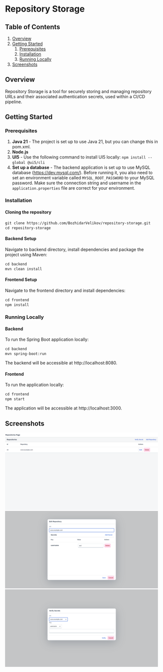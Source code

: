 # Repository Storage

## Table of Contents
1. [Overview](#overview)
2. [Getting Started](#getting-started)
   1. [Prerequisites](#prerequisites)
   2. [Installation](#installation)
   3. [Running Locally](#running-locally)
3. [Screenshots](#screenshots)

## Overview <a name="overview"></a>
Repository Storage is a tool for securely storing and managing repository URLs and their associated authentication 
secrets, used within a CI/CD pipeline.

## Getting Started <a name="getting-started"></a>
### Prerequisites
1. <b>Java 21</b> - The project is set up to use Java 21, but you can change this in pom.xml.
2. <b>Node.js</b>
3. <b>UI5</b> - Use the following command to install UI5 locally: `npm install --global @ui5/cli`
4. <b>Set up a database</b> - The backend application is set up to use MySQL database (https://dev.mysql.com/). 
Before running it, you also need to set an environment variable called `MYSQL_ROOT_PASSWORD` to your MySQL password.
Make sure the connection string and username in the `application.properties` file are correct for your environment.
### Installation <a name="installation"></a>
#### Cloning the repository
```shell
git clone https://github.com/BozhidarVelikov/repository-storage.git
cd repository-storage
```
#### Backend Setup
Navigate to backend directory, install dependencies and package the project using Maven: 
```shell
cd backend
mvn clean install
```
#### Frontend Setup
Navigate to the frontend directory and install dependencies:
```shell
cd frontend
npm install
```

### Running Locally <a name="running-locally"></a>
#### Backend
To run the Spring Boot application locally:
```shell
cd backend
mvn spring-boot:run
```
The backend will be accessible at http://localhost:8080.

#### Frontend
To run the application locally:
```shell
cd frontend
npm start
```
The application will be accessible at http://localhost:3000.

## Screenshots <a name="screenshots"></a>
![Home](screenshots/home.png)
![Edit Repository](screenshots/edit.png)
![Verify Secret](screenshots/verify.png)
